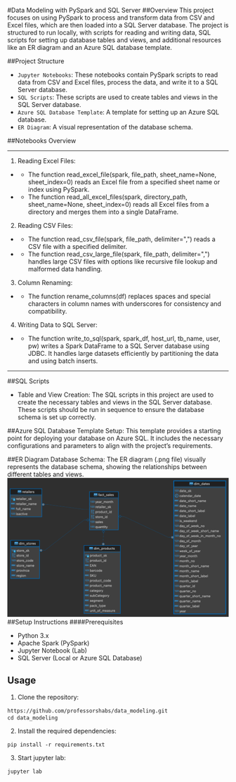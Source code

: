 #Data Modeling with PySpark and SQL Server
##Overview
This project focuses on using PySpark to process and transform data from CSV and Excel files, which are then loaded into a SQL Server database. The project is structured to run locally, with scripts for reading and writing data, SQL scripts for setting up database tables and views, and additional resources like an ER diagram and an Azure SQL database template.

##Project Structure
* `Jupyter Notebooks`: These notebooks contain PySpark scripts to read data from CSV and Excel files, process the data, and write it to a SQL Server database.
* `SQL Scripts`: These scripts are used to create tables and views in the SQL Server database.
* `Azure SQL Database Template`: A template for setting up an Azure SQL database.
* `ER Diagram`: A visual representation of the database schema.

##Notebooks Overview

---
1. Reading Excel Files:
- - The function read_excel_file(spark, file_path, sheet_name=None, sheet_index=0) reads an Excel file from a specified sheet name or index using PySpark.
- - The function read_all_excel_files(spark, directory_path, sheet_name=None, sheet_index=0) reads all Excel files from a directory and merges them into a single DataFrame.
2. Reading CSV Files:

- - The function read_csv_file(spark, file_path, delimiter=",") reads a CSV file with a specified delimiter.
- - The function read_csv_large_file(spark, file_path, delimiter=",") handles large CSV files with options like recursive file lookup and malformed data handling.
3. Column Renaming:

- - The function rename_columns(df) replaces spaces and special characters in column names with underscores for consistency and compatibility.

4. Writing Data to SQL Server:

- - The function write_to_sql(spark, spark_df, host_url, tb_name, user, pw) writes a Spark DataFrame to a SQL Server database using JDBC. It handles large datasets efficiently by partitioning the data and using batch inserts.
---
##SQL Scripts
* Table and View Creation: The SQL scripts in this project are used to create the necessary tables and views in the SQL Server database. These scripts should be run in sequence to ensure the database schema is set up correctly.

##Azure SQL Database Template
Setup: This template provides a starting point for deploying your database on Azure SQL. It includes the necessary configurations and parameters to align with the project’s requirements.

##ER Diagram
Database Schema: The ER diagram (.png file) visually represents the database schema, showing the relationships between different tables and views.
![](er_diagram.png)
##Setup Instructions
####Prerequisites
- Python 3.x
- Apache Spark (PySpark)
- Jupyter Notebook (Lab)
- SQL Server (Local or Azure SQL Database)

## Usage

1. Clone the repository:

```
https://github.com/professorshabs/data_modeling.git
cd data_modeling
```

2. Install the required dependencies:

```
pip install -r requirements.txt
```

3. Start jupyter lab:

```
jupyter lab
```